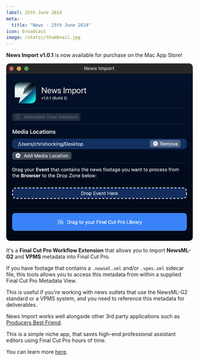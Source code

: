 ```yaml
---
label: 25th June 2024
meta:
  title: "News - 25th June 2024"
icon: broadcast
image: /static/thumbnail.jpg
---
```


**News Import v1.0.1** is now available for purchase on the Mac App Store!

![](/static/news-import.png)

It's a **Final Cut Pro Workflow Extension** that allows you to import **NewsML-G2** and **VPMS** metadata into Final Cut Pro.

If you have footage that contains a `.newsml.xml` and/or `.vpms.xml` sidecar file, this tools allows you to access this metadata from within a supplied Final Cut Pro Metadata View.

This is useful if you're working with news outlets that use the NewsML-G2 standard or a VPMS system, and you need to reference this metadata for deliverables.

News Import works well alongside other 3rd party applications such as [Producers Best Friend](/ecosystem/tools/#producers-best-friend).

This is a simple niche app, that saves high-end professional assistant editors using Final Cut Pro hours of time.

You can learn more [here](https://latenitefilms.github.io/NewsImport/).